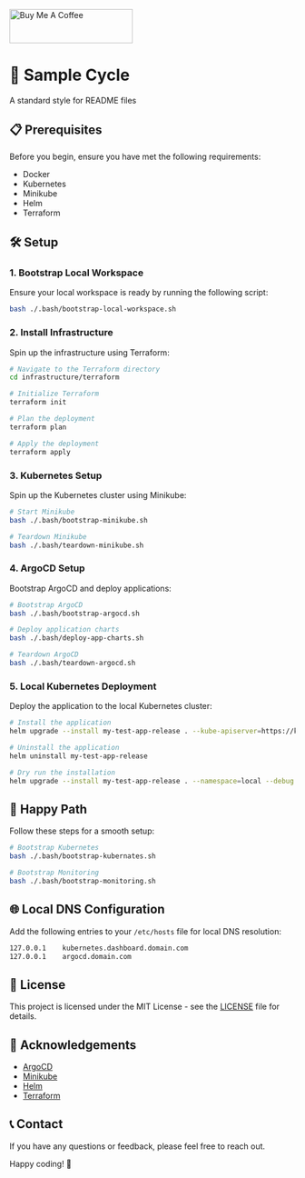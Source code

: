 <a href="https://www.buymeacoffee.com/kurtcobain" target="_blank"><img src="https://cdn.buymeacoffee.com/buttons/v2/default-yellow.png" alt="Buy Me A Coffee" style="height: 60px !important;width: 217px !important;" ></a>

# 🚉  Sample Cycle

A standard style for README files

## 📋 Prerequisites

Before you begin, ensure you have met the following requirements:

- Docker
- Kubernetes
- Minikube
- Helm
- Terraform

## 🛠 Setup

### 1. Bootstrap Local Workspace

Ensure your local workspace is ready by running the following script:

```sh
bash ./.bash/bootstrap-local-workspace.sh
```

### 2. Install Infrastructure

Spin up the infrastructure using Terraform:

```sh
# Navigate to the Terraform directory
cd infrastructure/terraform

# Initialize Terraform
terraform init

# Plan the deployment
terraform plan

# Apply the deployment
terraform apply
```

### 3. Kubernetes Setup

Spin up the Kubernetes cluster using Minikube:

```sh
# Start Minikube
bash ./.bash/bootstrap-minikube.sh

# Teardown Minikube
bash ./.bash/teardown-minikube.sh
```

### 4. ArgoCD Setup

Bootstrap ArgoCD and deploy applications:

```sh
# Bootstrap ArgoCD
bash ./.bash/bootstrap-argocd.sh

# Deploy application charts
bash ./.bash/deploy-app-charts.sh

# Teardown ArgoCD
bash ./.bash/teardown-argocd.sh
```

### 5. Local Kubernetes Deployment

Deploy the application to the local Kubernetes cluster:

```sh
# Install the application
helm upgrade --install my-test-app-release . --kube-apiserver=https://kubernetes.docker.internal:6443

# Uninstall the application
helm uninstall my-test-app-release

# Dry run the installation
helm upgrade --install my-test-app-release . --namespace=local --debug --dry-run
```

## 🌟 Happy Path

Follow these steps for a smooth setup:

```sh
# Bootstrap Kubernetes
bash ./.bash/bootstrap-kubernates.sh

# Bootstrap Monitoring
bash ./.bash/bootstrap-monitoring.sh
```

## 🌐 Local DNS Configuration

Add the following entries to your `/etc/hosts` file for local DNS resolution:

```sh
127.0.0.1    kubernetes.dashboard.domain.com
127.0.0.1    argocd.domain.com
```

## 📄 License

This project is licensed under the MIT License - see the [LICENSE](LICENSE) file for details.

## 🙏 Acknowledgements

- [ArgoCD](https://argoproj.github.io/argo-cd/)
- [Minikube](https://minikube.sigs.k8s.io/docs/)
- [Helm](https://helm.sh/)
- [Terraform](https://www.terraform.io/)

## 📞 Contact

If you have any questions or feedback, please feel free to reach out.

Happy coding! 🚀
